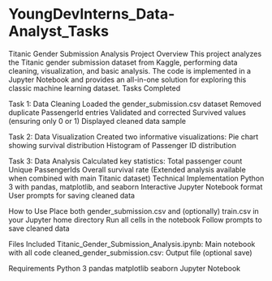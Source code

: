 # YoungDevInterns_Data-Analyst_Tasks
Titanic Gender Submission Analysis
Project Overview
This project analyzes the Titanic gender submission dataset from Kaggle, performing data cleaning, visualization, and basic analysis. The code is implemented in a Jupyter Notebook and provides an all-in-one solution for exploring this classic machine learning dataset.
Tasks Completed

Task 1: Data Cleaning
Loaded the gender_submission.csv dataset
Removed duplicate PassengerId entries
Validated and corrected Survived values (ensuring only 0 or 1)
Displayed cleaned data sample

Task 2: Data Visualization
Created two informative visualizations:
Pie chart showing survival distribution
Histogram of Passenger ID distribution

Task 3: Data Analysis
Calculated key statistics:
Total passenger count
Unique PassengerIds
Overall survival rate
(Extended analysis available when combined with main Titanic dataset)
Technical Implementation
Python 3 with pandas, matplotlib, and seaborn
Interactive Jupyter Notebook format
User prompts for saving cleaned data

How to Use
Place both gender_submission.csv and (optionally) train.csv in your Jupyter home directory
Run all cells in the notebook
Follow prompts to save cleaned data

Files Included
Titanic_Gender_Submission_Analysis.ipynb: Main notebook with all code
cleaned_gender_submission.csv: Output file (optional save)

Requirements
Python 3
pandas
matplotlib
seaborn
Jupyter Notebook
